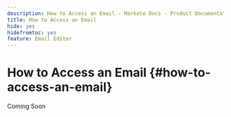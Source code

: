 ```yaml
---
description: How to Access an Email - Marketo Docs - Product Documentation
title: How to Access an Email
hide: yes
hidefromtoc: yes
feature: Email Editor
---
```

# How to Access an Email {#how-to-access-an-email}

Coming Soon
